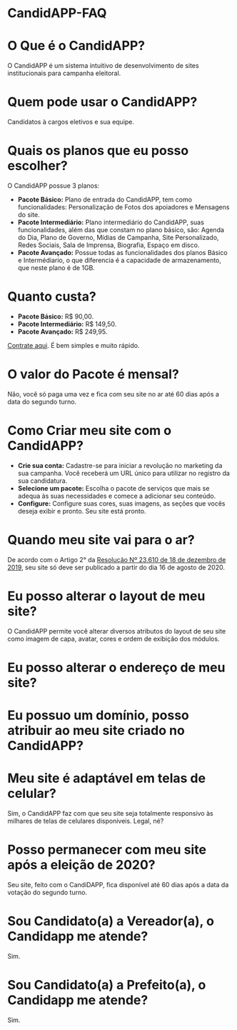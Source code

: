 # CandidAPP-FAQ

# O Que é o CandidAPP?
O CandidAPP é um sistema intuitivo de desenvolvimento de sites institucionais para campanha eleitoral.
# Quem pode usar o CandidAPP?
Candidatos à cargos eletivos e sua equipe.
# Quais os planos que eu posso escolher?
O CandidAPP possue 3 planos:
- **Pacote Básico:** Plano de entrada do CandidAPP, tem como funcionalidades: Personalização de Fotos dos apoiadores e Mensagens do site.
- **Pacote Intermediário:** Plano intermediário do CandidAPP, suas funcionalidades, além das que constam no plano básico, são: Agenda do Dia, Plano de Governo, Mídias de Campanha, Site Personalizado, Redes Sociais, Sala de Imprensa, Biografia, Espaço em disco.
- **Pacote Avançado:** Possue todas as funcionalidades dos planos Básico e Intermédiario, o que diferencia é a capacidade de armazenamento, que neste plano é de 1GB.
# Quanto custa?
- **Pacote Básico:** R$ 90,00.
- **Pacote Intermediário:** R$ 149,50.
- **Pacote Avançado:** R$ 249,95.

[Contrate aqui](https://candidapp.com.br/signup). É bem simples e muito rápido.
# O valor do Pacote é mensal?
Não, você só paga uma vez e fica com seu site no ar até 60 dias após a data do segundo turno.

# Como Criar meu site com o CandidAPP?
- **Crie sua conta:**
Cadastre-se para iniciar a revolução no marketing da sua campanha. Você receberá um URL único para utilizar no registro da sua candidatura.
- **Selecione um pacote:**
Escolha o pacote de serviços que mais se adequa às suas necessidades e comece a adicionar seu conteúdo.
- **Configure:**
Configure suas cores, suas imagens, as seções que vocês deseja exibir e pronto. Seu site está pronto.
# Quando meu site vai para o ar?
De acordo com o Artigo 2° da [Resolução Nº 23.610 de 18 de dezembro de 2019](http://www.tse.jus.br/legislacao/compilada/res/2019/resolucao-no-23-610-de-18-de-dezembro-de-2019), seu site só deve ser publicado a partir do dia 16 de agosto de 2020.
# Eu posso alterar o layout de meu site?
O CandidAPP permite você alterar diversos atributos do layout de seu site como imagem de capa, avatar, cores e ordem de exibição dos módulos.
# Eu posso alterar o endereço de meu site?
# Eu possuo um domínio, posso atribuir ao meu site criado no CandidAPP?
# Meu site é adaptável em telas de celular?
Sim, o CandidAPP faz com que seu site seja totalmente responsivo às milhares de telas de celulares disponíveis. Legal, né?
# Posso permanecer com meu site após a eleição de 2020?
Seu site, feito com o CandiDAPP, fica disponível até 60 dias após a data da votação do segundo turno.
# Sou Candidato(a) a Vereador(a), o Candidapp me atende?
Sim.
# Sou Candidato(a) a Prefeito(a), o Candidapp me atende?
Sim.
